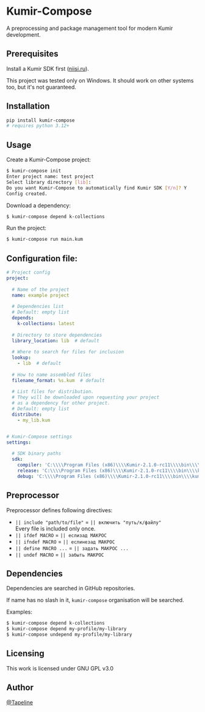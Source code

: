 # Kumir-Compose

A preprocessing and package management tool for modern 
Kumir development.

## Prerequisites
Install a Kumir SDK first ([niisi.ru](https://www.niisi.ru/kumir/dl)).

This project was tested only on Windows. It should
work on other systems too, but it's not guaranteed.

## Installation
```sh
pip install kumir-compose
# requires python 3.12+
```

## Usage
Create a Kumir-Compose project:
```sh
$ kumir-compose init
Enter project name: test project
Select library directory [lib]: 
Do you want Kumir-Compose to automatically find Kumir SDK [Y/n]? Y
Config created.
```

Download a dependency:
```sh 
$ kumir-compose depend k-collections
```

Run the project:
```sh
$ kumir-compose run main.kum
```

## Configuration file:
```yaml
# Project config
project:
  
  # Name of the project
  name: example project
  
  # Dependencies list
  # Default: empty list
  depends:
    k-collections: latest
    
  # Directory to store dependencies
  library_location: lib  # default
  
  # Where to search for files for inclusion
  lookup:
    - lib  # default
    
  # How to name assembled files
  filename_format: %s.kum  # default
  
  # List files for distribution.
  # They will be downloaded upon requesting your project
  # as a dependency for other project.
  # Default: empty list
  distribute:
    - my_lib.kum


# Kumir-Compose settings
settings:
  
  # SDK binary paths
  sdk:
    compiler: 'C:\\\\Program Files (x86)\\\\Kumir-2.1.0-rc11\\\\bin\\\\kumir2-bc.exe'
    release: 'C:\\\\Program Files (x86)\\\\Kumir-2.1.0-rc11\\\\bin\\\\kumir2-xrun.exe'
    debug: 'C:\\\\Program Files (x86)\\\\Kumir-2.1.0-rc11\\\\bin\\\\kumir2-xrun.exe'
```

## Preprocessor

Preprocessor defines following directives:
- `|| include "path/to/file"` = `|| включить "путь/к/файлу"`
  <br>
  Every file is included only once.
- `|| ifdef MACRO` = `|| еслизад МАКРОС`
- `|| ifndef MACRO` = `|| еслинезад МАКРОС`
- `|| define MACRO ...` = `|| задать МАКРОС ...`
- `|| undef MACRO` = `|| забыть МАКРОС`

## Dependencies

Dependencies are searched in GitHub repositories. 

If name has no slash in it, `kumir-compose` organisation
will be searched.

Examples:
```sh
$ kumir-compose depend k-collections
$ kumir-compose depend my-profile/my-library
$ kumir-compose undepend my-profile/my-library
```

## Licensing

This work is licensed under GNU GPL v3.0

## Author

[@Tapeline](https://github.com/Tapeline)
